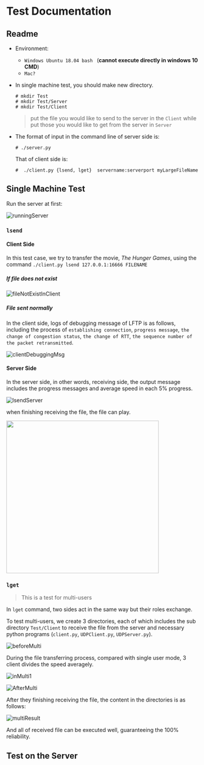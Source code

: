 # Test Documentation

## Readme

- Environment:
  -  `Windows Ubuntu 18.04 bash ` (**cannot execute directly in windows 10 CMD**) 
  - `Mac?`

- In single machine test, you should make new directory.

  ```shell
  # mkdir Test 
  # mkdir Test/Server
  # mkdir Test/Client
  ```

  > put the file you would like to send to the server in the `Client` while put those you would like to get from the server in `Server`

- The format of input in the command line of server side is:

  ```shell
  # ./server.py
  ```

  That of client side is:

  ```shell
  #  ./client.py {lsend, lget}  servername:serverport myLargeFileName
  ```

## Single Machine Test

Run the server at first:

![runningServer](./imgs/runningServer.png)

### `lsend`

#### Client Side

In this test case, we try to transfer the movie, *The Hunger Games*, using the command `./client.py lsend 127.0.0.1:16666 FILENAME`

##### If file does not exist

![fileNotExistInClient](./imgs/fileNotExistInClient.png)

##### File sent normally

In the client side, logs of debugging message of LFTP is as follows, including the process of `establishing connection`, `progress message`, `the change of congestion status`, `the change of RTT`, `the sequence number of the packet retransmitted`. 

![clientDebuggingMsg](./imgs/clientDebuggingMsg.png)

#### Server Side

In the server side, in other words, receiving side, the output message includes the progress messages and average speed in each 5% progress. 

![lsendServer](./imgs/lsendServer.png)

when finishing receiving the file, the file can play. 

<img src="./imgs/normallyPlay.png" width="400"/>

### `lget`

> This is a test for multi-users

In `lget` command, two sides act in the same way but their roles exchange. 

To test multi-users, we create 3 directories, each of which includes the sub directory `Test/Client` to receive the file from the server and necessary python programs (`client.py`, `UDPClient.py`, `UDPServer.py`).

![beforeMulti](./imgs/beforeMulti.png)

During the file transferring process, compared with single user mode, 3 client divides the speed averagely. 

![inMulti1](./imgs/inMulti1.png)

![AfterMulti](./imgs/AfterMulti.png)

After they finishing receiving the file, the content in the directories is as follows:

![multiResult](./imgs/multiResult.png)

And all of received file can be executed well, guaranteeing the 100% reliability. 

## Test on the Server
